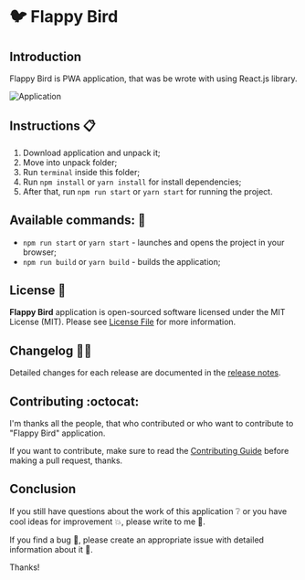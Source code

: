 # :bird: Flappy Bird

## Introduction

Flappy Bird is PWA application, that was be wrote with using React.js library.

![Application](https://user-images.githubusercontent.com/37180024/82160198-52d17400-989c-11ea-9fc2-5f46f87895fc.gif)

## Instructions :clipboard:

1. Download application and unpack it;
2. Move into unpack folder;
3. Run `terminal` inside this folder;
4. Run `npm install` or `yarn install` for install dependencies;
5. After that, run `npm run start` or `yarn start`  for running the project.

## Available commands: :receipt:
- ```npm run start``` or ```yarn start``` - launches and opens the  project in your browser;
- ```npm run build``` or ```yarn build``` - builds the application;

## License :bookmark_tabs:

**Flappy Bird** application is open-sourced software licensed under the MIT License (MIT). Please see [License File](LICENSE) for more information.

## Changelog :notebook_with_decorative_cover::date:

Detailed changes for each release are documented in the [release notes](CHANGELOG.md).

## Contributing :octocat:

I'm thanks all the people, that who contributed or who want to contribute to "Flappy Bird" application.

If you want to contribute, make sure to read the [Contributing Guide](CONTRIBUTING.md) before making a pull request, thanks.

## Conclusion

If you still have questions about the work of this application :grey_question: or you have cool ideas for improvement :boom:, please write to me :email:.

If you find a bug :bug:, please create an appropriate issue with detailed information about it :speech_balloon:.

Thanks!
